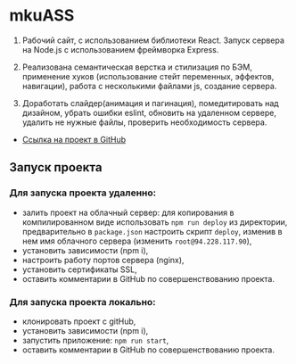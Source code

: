 # mkuASS

1. Рабочий сайт, с использованием библиотеки React. Запуск сервера на Node.js c использованием фреймворка Express.

2. Реализована семантическая верстка и стилизация по БЭМ, применение хуков (использование стейт переменных, эффектов, навигации), работа с несколькими файлами js, создание сервера.

3. Доработать слайдер(анимация и пагинация), помедитировать над дизайном, убрать ошибки eslint, обновить на удаленном сервере, удалить не нужные файлы, проверить необходимость сервера.

- [Ссылка на проект в GitHub](https://github.com/alix1982/mkuASS)

## Запуск проекта

### Для запуска проекта удаленно:

- залить проект на облачный сервер: для копирования в компилированном виде использовать `npm run deploy` из директории, предварительно в `package.json` настроить скрипт `deploy`, изменив в нем имя облачного сервера (изменить `root@94.228.117.90`),
- установить зависимости (npm i),
  <!-- - установить зависимости (npm i) отдельно для фронтенда и бекенда, -->
  <!-- - установить и настроить работу pm2, -->
- настроить работу портов сервера (nginx),
- установить сертификаты SSL,
- оставить комментарии в GitHub по совершенствованию проекта.

### Для запуска проекта локально:

- клонировать проект c gitHub,
- установить зависимости (npm i),
- запустить приложение: `npm run start`,
- оставить комментарии в GitHub по совершенствованию проекта.

